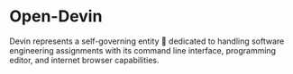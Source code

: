 # Open-Devin
Devin represents a self-governing entity 🤖 dedicated to handling software engineering assignments with its command line interface, programming editor, and internet browser capabilities.

